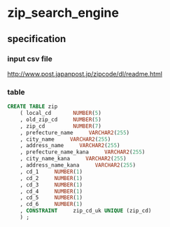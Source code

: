 # zip_search_engine

## specification

### input csv file

http://www.post.japanpost.jp/zipcode/dl/readme.html

### table

```sql
CREATE TABLE zip
    ( local_cd       NUMBER(5)
    , old_zip_cd     NUMBER(5)  
    , zip_cd         NUMBER(7)
    , prefecture_name     VARCHAR2(255)
    , city_name     VARCHAR2(255)
    , address_name     VARCHAR2(255)
    , prefecture_name_kana     VARCHAR2(255)
    , city_name_kana     VARCHAR2(255)
    , address_name_kana     VARCHAR2(255)
    , cd_1     NUMBER(1)
    , cd_2     NUMBER(1)
    , cd_3     NUMBER(1)
    , cd_4     NUMBER(1)
    , cd_5     NUMBER(1)
    , cd_6     NUMBER(1)
    , CONSTRAINT     zip_cd_uk UNIQUE (zip_cd)
    ) ;
```
